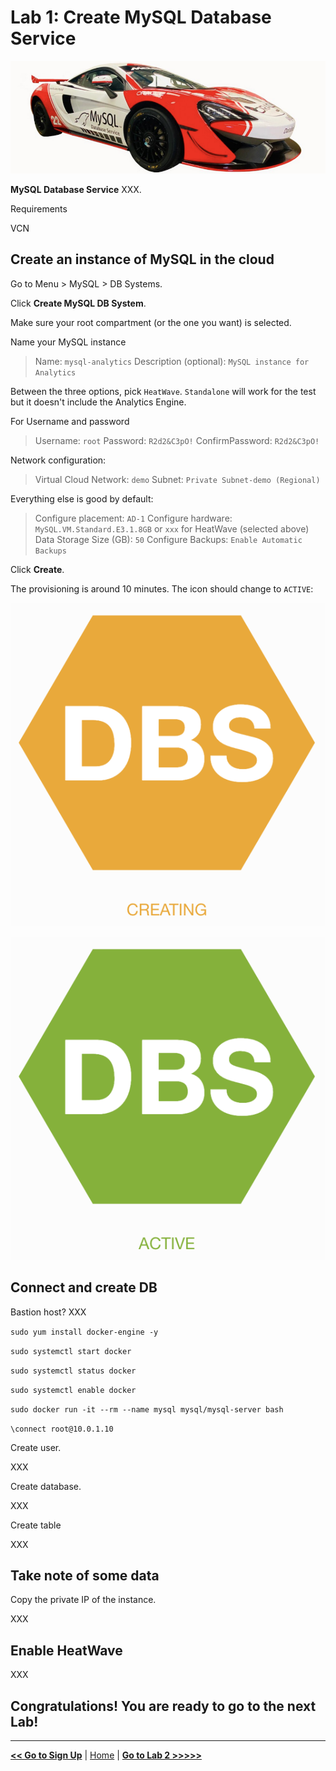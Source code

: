 # Lab 1: Create MySQL Database Service

![MySQL Database Service](./images/mds_banner.png)

**MySQL Database Service** XXX.

Requirements

VCN

## Create an instance of MySQL in the cloud

Go to Menu > MySQL > DB Systems.

Click **Create MySQL DB System**.

Make sure your root compartment (or the one you want) is selected.

Name your MySQL instance

> Name: `mysql-analytics`
> Description (optional): `MySQL instance for Analytics`

Between the three options, pick `HeatWave`. `Standalone` will work for the test but it doesn't include the Analytics Engine.

For Username and password

> Username: `root`
> Password: `R2d2&C3pO!`
> ConfirmPassword: `R2d2&C3pO!`

Network configuration:

> Virtual Cloud Network: `demo`
> Subnet: `Private Subnet-demo (Regional)`

Everything else is good by default:

> Configure placement: `AD-1`
> Configure hardware: `MySQL.VM.Standard.E3.1.8GB` or `xxx` for HeatWave (selected above)
> Data Storage Size (GB): `50`
> Configure Backups: `Enable Automatic Backups`

Click **Create**.

The provisioning is around 10 minutes. The icon should change to `ACTIVE`:

![Provisioning](./images/mds-provisioning.png)

![Active](./images/mds-active.png)

## Connect and create DB

Bastion host? XXX

`sudo yum install docker-engine -y`

`sudo systemctl start docker`

`sudo systemctl status docker`

`sudo systemctl enable docker`

`sudo docker run -it --rm --name mysql mysql/mysql-server bash`

`\connect root@10.0.1.10`

Create user.

XXX

Create database.

XXX

Create table

XXX

## Take note of some data

Copy the private IP of the instance.

XXX

## Enable HeatWave

XXX

## Congratulations! You are ready to go to the next Lab!

---

[**<< Go to Sign Up**](../lab0/README.md) | [Home](../README.md) | [**Go to Lab 2 >>>>>**](../lab2/README.md)